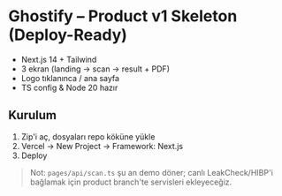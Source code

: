 
# Ghostify – Product v1 Skeleton (Deploy-Ready)
- Next.js 14 + Tailwind
- 3 ekran (landing → scan → result + PDF)
- Logo tıklanınca / ana sayfa
- TS config & Node 20 hazır

## Kurulum
1. Zip'i aç, dosyaları repo köküne yükle
2. Vercel → New Project → Framework: Next.js
3. Deploy

> Not: `pages/api/scan.ts` şu an demo döner; canlı LeakCheck/HIBP'i bağlamak için product branch'te servisleri ekleyeceğiz.
